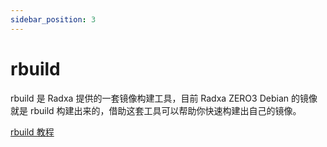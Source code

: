 ```yaml
---
sidebar_position: 3
---
```


# rbuild

rbuild 是 Radxa 提供的一套镜像构建工具，目前 Radxa ZERO3 Debian 的镜像就是 rbuild 构建出来的，借助这套工具可以帮助你快速构建出自己的镜像。

[rbuild 教程](https://github.com/radxa-repo/rbuild/blob/main/docs/SUMMARY.md)
